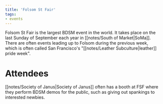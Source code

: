 ```yaml
---
title: 'Folsom St Fair'
tags:
- events
---
```


Folsom St Fair is the largest BDSM event in the world. It takes place on the last Sunday of September each year in [[notes/South of Market|SoMa]]. There are often events leading up to Folsom during the previous week, which is often called San Francisco's "[[notes/Leather Subculture|leather]] pride week".

# Attendees
[[notes/Society of Janus|Society of Janus]] often has a booth at FSF where they perform BDSM demos for the public, such as giving out spankings to interested newbies.